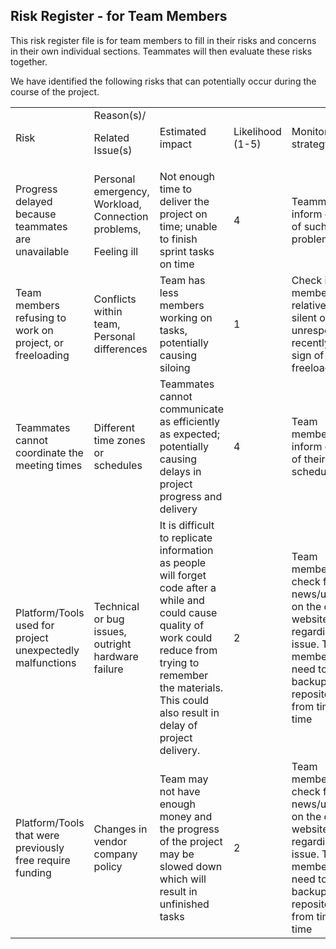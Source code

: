 ## Risk Register - for Team Members

This risk register file is for team members to fill in their risks and concerns in their own individual sections. Teammates will then evaluate these risks together.

We have identified the following risks that can potentially occur during the course of the project. 


<table>
  <tr>
   <td>Risk
   </td>
   <td>Reason(s)/
<p>
Related Issue(s)
   </td>
   <td>Estimated impact
   </td>
   <td>Likelihood (1-5)
   </td>
   <td>Monitoring strategy
   </td>
   <td>Mitigation plan
   </td>
  </tr>
  <tr>
   <td>Progress delayed because teammates are unavailable
   </td>
   <td>Personal emergency, Workload, Connection problems, 
<p>
Feeling ill
   </td>
   <td>Not enough time to deliver the project on time; unable to finish sprint tasks on time
   </td>
   <td>4
   </td>
   <td>Teammates inform others of such problems
   </td>
   <td>A meeting could be set up with the main client (tutor) to negotiate on extending the dateline of the deliverable.
   </td>
  </tr>
  <tr>
   <td>Team members refusing to work on project, or freeloading
   </td>
   <td>Conflicts within team, Personal differences
   </td>
   <td>Team has less members working on tasks, potentially causing siloing
   </td>
   <td>1
   </td>
   <td>Check if team member is relatively silent or unresponsive recently (a sign of freeloading)
   </td>
   <td>Discuss with other team members to spread out the work so that the project does not get affected
   </td>
  </tr>
  <tr>
   <td>Teammates cannot coordinate the meeting times
   </td>
   <td>Different time zones or schedules
   </td>
   <td>Teammates cannot communicate as efficiently as expected; potentially causing delays in project progress and delivery
   </td>
   <td>4
   </td>
   <td>Team members can inform others of their schedule
   </td>
   <td>Simple text documentation to brief unavailable teammates on meeting discussion
   </td>
  </tr>
  <tr>
   <td>Platform/Tools used for project unexpectedly malfunctions
   </td>
   <td>Technical or bug issues, outright hardware failure
   </td>
   <td>It is difficult to replicate information as people will forget code after a while and could cause quality of work could reduce from trying to remember the materials. This could also result in delay of project delivery. 
   </td>
   <td>2
   </td>
   <td>Team members can check for any news/updates on the official websites regarding the issue. Team members also need to backup repository from time to time
   </td>
   <td>Prioritization is placed on transferring code/work onto another platform/machine, or recovering the repository files from backups.
   </td>
  </tr>
  <tr>
   <td>Platform/Tools that were previously free require funding
   </td>
   <td>Changes in vendor company policy
   </td>
   <td>Team may not have enough money and the progress of the project may be slowed down which will result in unfinished tasks
   </td>
   <td>2
   </td>
   <td>Team members can check for any news/updates on the official websites regarding the issue. Team members also need to backup repository from time to time
   </td>
   <td>Prioritization is placed on transferring code/work onto another platform. 
   </td>
  </tr>
</table>

